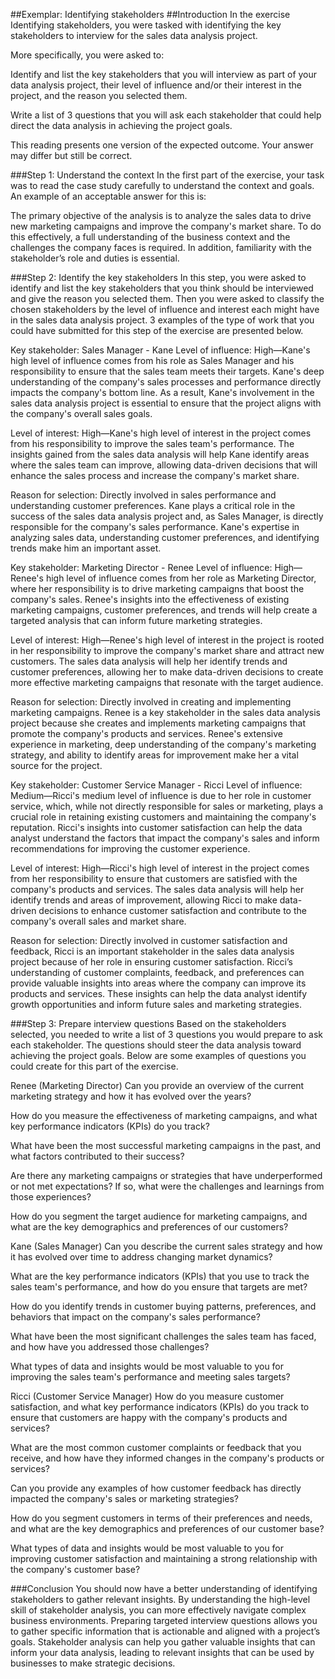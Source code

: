 ##Exemplar: Identifying stakeholders
##Introduction
In the exercise Identifying stakeholders, you were tasked with identifying the key stakeholders to interview for the sales data analysis project.

More specifically, you were asked to:

Identify and list the key stakeholders that you will interview as part of your data analysis project, their level of influence and/or their interest in the project, and the reason you selected them. 

Write a list of 3 questions that you will ask each stakeholder that could help direct the data analysis in achieving the project goals. 

This reading presents one version of the expected outcome. Your answer may differ but still be correct.

###Step 1: Understand the context
In the first part of the exercise, your task was to read the case study carefully to understand the context and goals. An example of an acceptable answer for this is:

The primary objective of the analysis is to analyze the sales data to drive new marketing campaigns and improve the company's market share. To do this effectively, a full understanding of the business context and the challenges the company faces is required. In addition, familiarity with the stakeholder’s role and duties is essential.

###Step 2: Identify the key stakeholders
In this step, you were asked to identify and list the key stakeholders that you think should be interviewed and give the reason you selected them. Then you were asked to classify the chosen stakeholders by the level of influence and interest each might have in the sales data analysis project. 3 examples of the type of work that you could have submitted for this step of the exercise are presented below.

Key stakeholder: Sales Manager - Kane
Level of influence: High—Kane's high level of influence comes from his role as Sales Manager and his responsibility to ensure that the sales team meets their targets. Kane's deep understanding of the company's sales processes and performance directly impacts the company's bottom line. As a result, Kane's involvement in the sales data analysis project is essential to ensure that the project aligns with the company's overall sales goals.

Level of interest: High—Kane's high level of interest in the project comes from his responsibility to improve the sales team's performance. The insights gained from the sales data analysis will help Kane identify areas where the sales team can improve, allowing data-driven decisions that will enhance the sales process and increase the company's market share.

Reason for selection: Directly involved in sales performance and understanding customer preferences. Kane plays a critical role in the success of the sales data analysis project and, as Sales Manager, is directly responsible for the company's sales performance. Kane's expertise in analyzing sales data, understanding customer preferences, and identifying trends make him an important asset.

Key stakeholder: Marketing Director - Renee
Level of influence: High—Renee's high level of influence comes from her role as Marketing Director, where her responsibility is to drive marketing campaigns that boost the company's sales. Renee's insights into the effectiveness of existing marketing campaigns, customer preferences, and trends will help create a targeted analysis that can inform future marketing strategies.

Level of interest: High—Renee's high level of interest in the project is rooted in her responsibility to improve the company's market share and attract new customers. The sales data analysis will help her identify trends and customer preferences, allowing her to make data-driven decisions to create more effective marketing campaigns that resonate with the target audience.

Reason for selection: Directly involved in creating and implementing marketing campaigns. Renee is a key stakeholder in the sales data analysis project because she creates and implements marketing campaigns that promote the company's products and services. Renee's extensive experience in marketing, deep understanding of the company's marketing strategy, and ability to identify areas for improvement make her a vital source for the project.

Key stakeholder: Customer Service Manager - Ricci
Level of influence: Medium—Ricci's medium level of influence is due to her role in customer service, which, while not directly responsible for sales or marketing, plays a crucial role in retaining existing customers and maintaining the company's reputation. Ricci's insights into customer satisfaction can help the data analyst understand the factors that impact the company's sales and inform recommendations for improving the customer experience.

Level of interest: High—Ricci's high level of interest in the project comes from her responsibility to ensure that customers are satisfied with the company's products and services. The sales data analysis will help her identify trends and areas of improvement, allowing Ricci to make data-driven decisions to enhance customer satisfaction and contribute to the company's overall sales and market share.

Reason for selection: Directly involved in customer satisfaction and feedback, Ricci is an important stakeholder in the sales data analysis project because of her role in ensuring customer satisfaction. Ricci’s understanding of customer complaints, feedback, and preferences can provide valuable insights into areas where the company can improve its products and services. These insights can help the data analyst identify growth opportunities and inform future sales and marketing strategies.

###Step 3: Prepare interview questions
Based on the stakeholders selected, you needed to write a list of 3 questions you would prepare to ask each stakeholder. The questions should steer the data analysis toward achieving the project goals. Below are some examples of questions you could create for this part of the exercise.

Renee (Marketing Director)
Can you provide an overview of the current marketing strategy and how it has evolved over the years?

How do you measure the effectiveness of marketing campaigns, and what key performance indicators (KPIs) do you track?

What have been the most successful marketing campaigns in the past, and what factors contributed to their success?

Are there any marketing campaigns or strategies that have underperformed or not met expectations? If so, what were the challenges and learnings from those experiences?

How do you segment the target audience for marketing campaigns, and what are the key demographics and preferences of our customers?

Kane (Sales Manager)
Can you describe the current sales strategy and how it has evolved over time to address changing market dynamics?

What are the key performance indicators (KPIs) that you use to track the sales team's performance, and how do you ensure that targets are met?

How do you identify trends in customer buying patterns, preferences, and behaviors that impact on the company's sales performance?

What have been the most significant challenges the sales team has faced, and how have you addressed those challenges?

What types of data and insights would be most valuable to you for improving the sales team's performance and meeting sales targets?

Ricci (Customer Service Manager)
How do you measure customer satisfaction, and what key performance indicators (KPIs) do you track to ensure that customers are happy with the company's products and services?

What are the most common customer complaints or feedback that you receive, and how have they informed changes in the company's products or services?

Can you provide any examples of how customer feedback has directly impacted the company's sales or marketing strategies?

How do you segment customers in terms of their preferences and needs, and what are the key demographics and preferences of our customer base?

What types of data and insights would be most valuable to you for improving customer satisfaction and maintaining a strong relationship with the company's customer base?

###Conclusion
You should now have a better understanding of identifying stakeholders to gather relevant insights. By understanding the high-level skill of stakeholder analysis, you can more effectively navigate complex business environments. Preparing targeted interview questions allows you to gather specific information that is actionable and aligned with a project’s goals. Stakeholder analysis can help you gather valuable insights that can inform your data analysis, leading to relevant insights that can be used by businesses to make strategic decisions. 